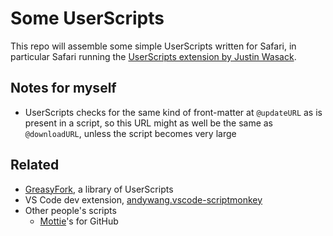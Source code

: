 # Some UserScripts

This repo will assemble some simple UserScripts written for Safari, in particular Safari running the [UserScripts extension by Justin Wasack](https://github.com/quoid/userscripts).

## Notes for myself

- UserScripts checks for the same kind of front-matter at `@updateURL` as is present in a script, so this URL might as well be the same as `@downloadURL`, unless the script becomes very large

## Related

- [GreasyFork](https://greasyfork.org/en/scripts), a library of UserScripts
- VS Code dev extension, [andywang.vscode-scriptmonkey](https://marketplace.visualstudio.com/items?itemName=andywang.vscode-scriptmonkey)
- Other people's scripts
    - [Mottie](https://github.com/Mottie/GitHub-userscripts)'s for GitHub
